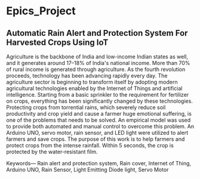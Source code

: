 <h1>
  Epics_Project </h1>
<h2>Automatic Rain Alert and Protection System For Harvested Crops Using IoT</h2>
<p>
  Agriculture is the backbone of India and low-income Indian states as well, and it generates around 17–18% of India's national income. More than 70% of rural income is generated through agriculture. As the fourth revolution proceeds, technology has been advancing rapidly every day. The agriculture sector is beginning to transform itself by adopting modern agricultural technologies enabled by the Internet of Things and artificial intelligence. Starting from a basic sprinkler to the requirement for fertilizer on crops, everything has been significantly changed by these technologies. Protecting crops from torrential rains, which severely reduce soil productivity and crop yield and cause a farmer huge emotional suffering, is one of the problems that needs to be solved. An empirical model was used to provide both automated and manual control to overcome this problem. An Arduino UNO, servo motor, rain sensor, and LED light were utilized to alert farmers and save crops. The purpose of this work is to help farmers and protect crops from the intense rainfall. Within 5 seconds, the crop is protected by the water-resistant film.
</p>
<p > Keywords— Rain alert and protection system, Rain cover, Internet of Thing, Arduino UNO, Rain Sensor, Light Emitting Diode light, Servo Motor</p>
